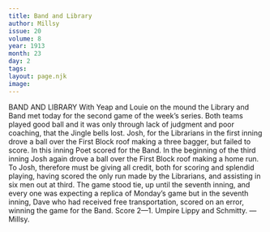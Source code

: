 ```yaml
---
title: Band and Library
author: Millsy
issue: 20
volume: 8
year: 1913
month: 23
day: 2
tags:
layout: page.njk
image:
---
```

BAND AND LIBRARY    With Yeap and Louie on the mound the Library and Band met today for the second game of the week’s series. Both teams played good ball and it was only through lack of judgment and poor coaching, that the Jingle bells lost. Josh, for the Librarians in the first inning drove a ball over the First Block roof making a three bagger, but failed to score. In this inning Poet scored for the Band. In the beginning of the third inning Josh again drove a ball over the First Block roof making a home run. To Josh, therefore must be giving all credit, both for scoring and splendid playing, having scored the only run made by the Librarians, and assisting in six men out at third. The game stood tie, up until the seventh inning, and every one was expecting a replica of Monday’s game but in the seventh inning, Dave who had received free transportation, scored on an error, winning the game for the Band. Score 2—1. Umpire Lippy and Schmitty. —Millsy. 


